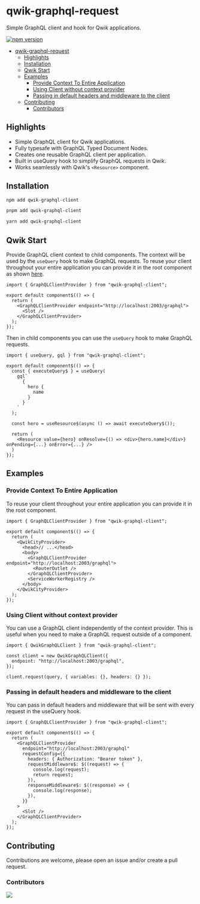 # qwik-graphql-request

Simple GraphQL client and hook for Qwik applications.

[![npm version](https://badge.fury.io/js/qwik-graphql-client.svg)](https://badge.fury.io/js/qwik-graphql-client)

- [qwik-graphql-request](#qwik-graphql-request)
  - [Highlights](#highlights)
  - [Installation](#installation)
  - [Qwik Start](#qwik-start)
  - [Examples](#examples)
    - [Provide Context To Entire Application](#provide-context-to-entire-application)
    - [Using Client without context provider](#using-client-without-context-provider)
    - [Passing in default headers and middleware to the client](#passing-in-default-headers-and-middleware-to-the-client)
  - [Contributing](#contributing)
    - [Contributors](#contributors)

## Highlights

- Simple GraphQL client for Qwik applications.
- Fully typesafe with GraphQL Typed Document Nodes.
- Creates one reusable GraphQL client per application.
- Built in useQuery hook to simplify GraphQL requests in Qwik.
- Works seamlessly with Qwik's `<Resource>` component.

## Installation

```sh
npm add qwik-graphql-client
```

```sh
pnpm add qwik-graphql-client
```

```sh
yarn add qwik-graphql-client
```

## Qwik Start

Provide GraphQL client context to child components. The context will be used by the `useQuery` hook to make GraphQL requests. To reuse your client throughout your entire application you can provide it in the root component as shown [here](#provide-context-to-entire-application).

```tsx
import { GraphQLClientProvider } from "qwik-graphql-client";

export default component$(() => {
  return (
    <GraphQLClientProvider endpoint="http://localhost:2003/graphql">
      <Slot />
    </GraphQLClientProvider>
  );
});
```

Then in child components you can use the `useQuery` hook to make GraphQL requests.

```tsx
import { useQuery, gql } from "qwik-graphql-client";

export default component$(() => {
  const { executeQuery$ } = useQuery(
    gql`
      {
        hero {
          name
        }
      }
    `
  );

  const hero = useResource$(async () => await executeQuery$());

  return (
    <Resource value={hero} onResolve={() => <div>{hero.name}</div>} onPending={...} onError={...} />
  )
});
```

## Examples

### Provide Context To Entire Application

To reuse your client throughout your entire application you can provide it in the root component.

```tsx
import { GraphQLClientProvider } from "qwik-graphql-client";

export default component$(() => {
  return (
    <QwikCityProvider>
      <head>// ...</head>
      <body>
        <GraphQLClientProvider endpoint="http://localhost:2003/graphql">
          <RouterOutlet />
        </GraphQLClientProvider>
        <ServiceWorkerRegistry />
      </body>
    </QwikCityProvider>
  );
});
```

### Using Client without context provider

You can use a GraphQL client independently of the context provider. This is useful when you need to make a GraphQL request outside of a component.

```tsx
import { QwikGraphQLClient } from "qwik-graphql-client";

const client = new QwikGraphQLClient({
  endpoint: "http://localhost:2003/graphql",
});

client.request(query, { variables: {}, headers: {} });
```

### Passing in default headers and middleware to the client

You can pass in default headers and middleware that will be sent with every request in the useQuery hook.

```tsx
import { GraphQLClientProvider } from "qwik-graphql-client";

export default component$(() => {
  return (
    <GraphQLClientProvider
      endpoint="http://localhost:2003/graphql"
      requestConfig={{
        headers: { Authorization: "Bearer token" },
        requestMiddleware$: $((request) => {
          console.log(request);
          return request;
        }),
        responseMiddleware$: $((response) => {
          console.log(response);
        }),
      }}
    >
      <Slot />
    </GraphQLClientProvider>
  );
});
```

## Contributing

Contributions are welcome, please open an issue and/or create a pull request.

### Contributors

<a href="https://github.com/NexonTreeHouse/qwik-graphql-client/graphs/contributors%22%3E">
<img src="https://contrib.rocks/image?repo=NexonTreeHouse/qwik-graphql-client" />
</a>
